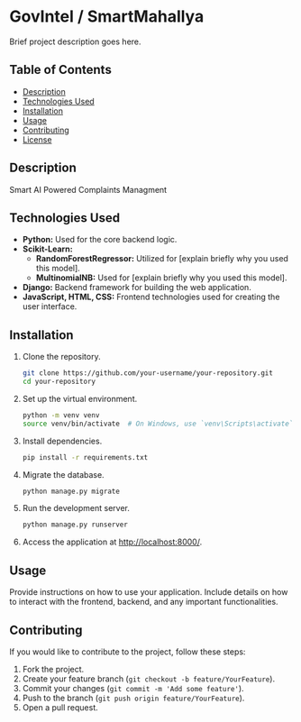 # GovIntel / SmartMahallya

Brief project description goes here.

## Table of Contents

- [Description](#description)
- [Technologies Used](#technologies-used)
- [Installation](#installation)
- [Usage](#usage)
- [Contributing](#contributing)
- [License](#license)

## Description

Smart AI Powered Complaints Managment

## Technologies Used

- **Python:** Used for the core backend logic.
- **Scikit-Learn:**
  - **RandomForestRegressor:** Utilized for [explain briefly why you used this model].
  - **MultinomialNB:** Used for [explain briefly why you used this model].
- **Django:** Backend framework for building the web application.
- **JavaScript, HTML, CSS:** Frontend technologies used for creating the user interface.

## Installation

1. Clone the repository.
   ```bash
   git clone https://github.com/your-username/your-repository.git
   cd your-repository
   ```

2. Set up the virtual environment.
   ```bash
   python -m venv venv
   source venv/bin/activate  # On Windows, use `venv\Scripts\activate`
   ```

3. Install dependencies.
   ```bash
   pip install -r requirements.txt
   ```

4. Migrate the database.
   ```bash
   python manage.py migrate
   ```

5. Run the development server.
   ```bash
   python manage.py runserver
   ```

6. Access the application at [http://localhost:8000/](http://localhost:8000/).

## Usage

Provide instructions on how to use your application. Include details on how to interact with the frontend, backend, and any important functionalities.

## Contributing

If you would like to contribute to the project, follow these steps:

1. Fork the project.
2. Create your feature branch (`git checkout -b feature/YourFeature`).
3. Commit your changes (`git commit -m 'Add some feature'`).
4. Push to the branch (`git push origin feature/YourFeature`).
5. Open a pull request.
